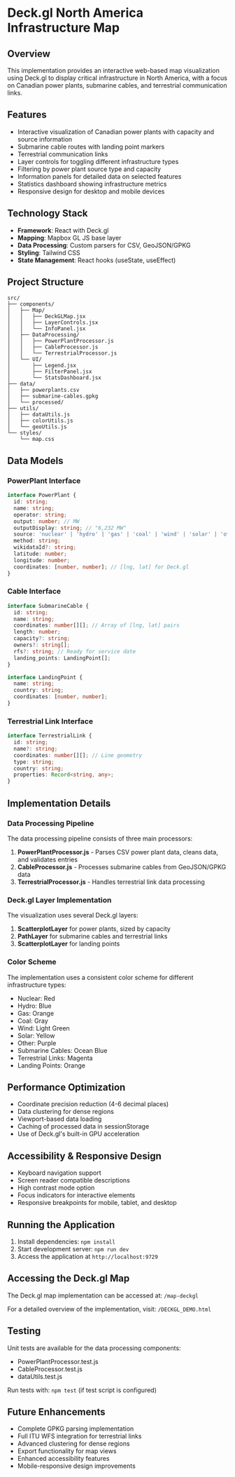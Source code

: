 # Deck.gl North America Infrastructure Map

## Overview

This implementation provides an interactive web-based map visualization using Deck.gl to display critical infrastructure in North America, with a focus on Canadian power plants, submarine cables, and terrestrial communication links.

## Features

- Interactive visualization of Canadian power plants with capacity and source information
- Submarine cable routes with landing point markers
- Terrestrial communication links
- Layer controls for toggling different infrastructure types
- Filtering by power plant source type and capacity
- Information panels for detailed data on selected features
- Statistics dashboard showing infrastructure metrics
- Responsive design for desktop and mobile devices

## Technology Stack

- **Framework**: React with Deck.gl
- **Mapping**: Mapbox GL JS base layer
- **Data Processing**: Custom parsers for CSV, GeoJSON/GPKG
- **Styling**: Tailwind CSS
- **State Management**: React hooks (useState, useEffect)

## Project Structure

```
src/
├── components/
│   ├── Map/
│   │   ├── DeckGLMap.jsx
│   │   ├── LayerControls.jsx
│   │   └── InfoPanel.jsx
│   ├── DataProcessing/
│   │   ├── PowerPlantProcessor.js
│   │   ├── CableProcessor.js
│   │   └── TerrestrialProcessor.js
│   └── UI/
│       ├── Legend.jsx
│       ├── FilterPanel.jsx
│       └── StatsDashboard.jsx
├── data/
│   ├── powerplants.csv
│   ├── submarine-cables.gpkg
│   └── processed/
├── utils/
│   ├── dataUtils.js
│   ├── colorUtils.js
│   └── geoUtils.js
└── styles/
    └── map.css
```

## Data Models

### PowerPlant Interface
```typescript
interface PowerPlant {
  id: string;
  name: string;
  operator: string;
  output: number; // MW
  outputDisplay: string; // "6,232 MW"
  source: 'nuclear' | 'hydro' | 'gas' | 'coal' | 'wind' | 'solar' | 'other';
  method: string;
  wikidataId?: string;
  latitude: number;
  longitude: number;
  coordinates: [number, number]; // [lng, lat] for Deck.gl
}
```

### Cable Interface
```typescript
interface SubmarineCable {
  id: string;
  name: string;
  coordinates: number[][]; // Array of [lng, lat] pairs
  length: number;
  capacity?: string;
  owners?: string[];
  rfs?: string; // Ready for service date
  landing_points: LandingPoint[];
}

interface LandingPoint {
  name: string;
  country: string;
  coordinates: [number, number];
}
```

### Terrestrial Link Interface
```typescript
interface TerrestrialLink {
  id: string;
  name?: string;
  coordinates: number[][]; // Line geometry
  type: string;
  country: string;
  properties: Record<string, any>;
}
```

## Implementation Details

### Data Processing Pipeline

The data processing pipeline consists of three main processors:

1. **PowerPlantProcessor.js** - Parses CSV power plant data, cleans data, and validates entries
2. **CableProcessor.js** - Processes submarine cables from GeoJSON/GPKG data
3. **TerrestrialProcessor.js** - Handles terrestrial link data processing

### Deck.gl Layer Implementation

The visualization uses several Deck.gl layers:

1. **ScatterplotLayer** for power plants, sized by capacity
2. **PathLayer** for submarine cables and terrestrial links
3. **ScatterplotLayer** for landing points

### Color Scheme

The implementation uses a consistent color scheme for different infrastructure types:

- Nuclear: Red
- Hydro: Blue
- Gas: Orange
- Coal: Gray
- Wind: Light Green
- Solar: Yellow
- Other: Purple
- Submarine Cables: Ocean Blue
- Terrestrial Links: Magenta
- Landing Points: Orange

## Performance Optimization

- Coordinate precision reduction (4-6 decimal places)
- Data clustering for dense regions
- Viewport-based data loading
- Caching of processed data in sessionStorage
- Use of Deck.gl's built-in GPU acceleration

## Accessibility & Responsive Design

- Keyboard navigation support
- Screen reader compatible descriptions
- High contrast mode option
- Focus indicators for interactive elements
- Responsive breakpoints for mobile, tablet, and desktop

## Running the Application

1. Install dependencies: `npm install`
2. Start development server: `npm run dev`
3. Access the application at `http://localhost:9729`

## Accessing the Deck.gl Map

The Deck.gl map implementation can be accessed at: `/map-deckgl`

For a detailed overview of the implementation, visit: `/DECKGL_DEMO.html`

## Testing

Unit tests are available for the data processing components:
- PowerPlantProcessor.test.js
- CableProcessor.test.js
- dataUtils.test.js

Run tests with: `npm test` (if test script is configured)

## Future Enhancements

- Complete GPKG parsing implementation
- Full ITU WFS integration for terrestrial links
- Advanced clustering for dense regions
- Export functionality for map views
- Enhanced accessibility features
- Mobile-responsive design improvements